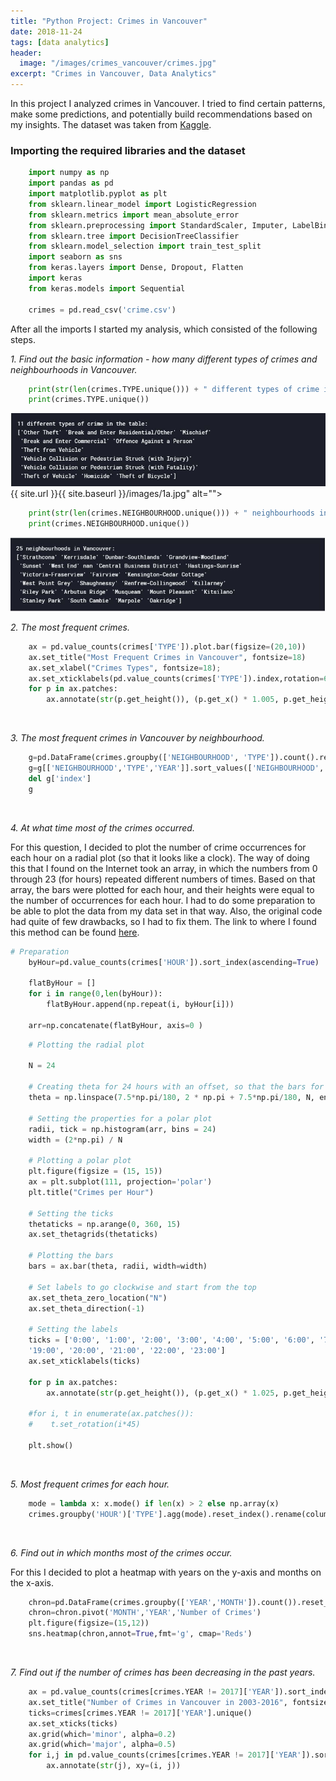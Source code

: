 ```yaml
---
title: "Python Project: Crimes in Vancouver"
date: 2018-11-24
tags: [data analytics]
header:
  image: "/images/crimes_vancouver/crimes.jpg"
excerpt: "Crimes in Vancouver, Data Analytics"
---
```


In this project I analyzed crimes in Vancouver. I tried to find certain patterns, make some predictions, and potentially build recommendations based on my insights. The dataset was taken from [Kaggle](https://www.kaggle.com/wosaku/crime-in-vancouver).
<!-- # H1 Heading -->
<!-- ## H2 Heading -->

### Importing the required libraries and the dataset
<!-- Normal text.

*italics*

**bold**

[link](google.com)

Bulleted list:
* First item
+ Second item
- Third item

Numbered list:
1. First
2. Second -->
```python
    import numpy as np
    import pandas as pd
    import matplotlib.pyplot as plt
    from sklearn.linear_model import LogisticRegression
    from sklearn.metrics import mean_absolute_error
    from sklearn.preprocessing import StandardScaler, Imputer, LabelBinarizer, LabelEncoder
    from sklearn.tree import DecisionTreeClassifier
    from sklearn.model_selection import train_test_split
    import seaborn as sns
    from keras.layers import Dense, Dropout, Flatten
    import keras
    from keras.models import Sequential

    crimes = pd.read_csv('crime.csv')
```
After all the imports I started my analysis, which consisted of the following steps.

*1. Find out the basic information - how many different types of crimes and neighbourhoods in Vancouver.*
```python
    print(str(len(crimes.TYPE.unique())) + " different types of crime in the table:")
    print(crimes.TYPE.unique())
```
<img src="/images/crimes_vancouver/1a.jpg" alt="">
{{ site.url }}{{ site.baseurl }}/images/1a.jpg" alt="">

```python
    print(str(len(crimes.NEIGHBOURHOOD.unique())) + " neighbourhoods in Vancouver:")
    print(crimes.NEIGHBOURHOOD.unique())
```
<img src="/images/crimes_vancouver/1b.jpg" alt="">

*2. The most frequent crimes.*
```python
    ax = pd.value_counts(crimes['TYPE']).plot.bar(figsize=(20,10))
    ax.set_title("Most Frequent Crimes in Vancouver", fontsize=18)
    ax.set_xlabel("Crimes Types", fontsize=18);
    ax.set_xticklabels(pd.value_counts(crimes['TYPE']).index,rotation=60, fontsize=11)
    for p in ax.patches:
        ax.annotate(str(p.get_height()), (p.get_x() * 1.005, p.get_height() * 1.005))
```
<img src="{{ site.url }}{{ site.baseurl }}/images/crimes_vancouver/2.jpg" alt="">

*3. The most frequent crimes in Vancouver by neighbourhood.*
```python
    g=pd.DataFrame(crimes.groupby(['NEIGHBOURHOOD', 'TYPE']).count().reset_index().sort_values('YEAR',ascending=False))
    g=g[['NEIGHBOURHOOD','TYPE','YEAR']].sort_values(['NEIGHBOURHOOD', 'YEAR'],ascending=[True,False]).rename(columns={'YEAR':'NUMBER OF OCCURENCES'}).reset_index()
    del g['index']
    g
```
<img src="{{ site.url }}{{ site.baseurl }}/images/crimes_vancouver/3.jpg" alt="">

*4. At what time most of the crimes occurred.*

For this question, I decided to plot the number of crime occurrences for each hour on a radial plot (so that it looks like a clock). The way of doing this that I found on the Internet took an array, in which the numbers from 0 through 23 (for hours) repeated different numbers of times. Based on that array, the bars were plotted for each hour, and their heights were equal to the number of occurrences for each hour. I had to do some preparation to be able to plot the data from my data set in that way. Also, the original code had quite of few drawbacks, so I had to fix them.
The link to where I found this method can be found [here](http://qingkaikong.blogspot.com/2016/04/plot-histogram-on-clock.html).
```python
# Preparation
    byHour=pd.value_counts(crimes['HOUR']).sort_index(ascending=True)

    flatByHour = []
    for i in range(0,len(byHour)):
        flatByHour.append(np.repeat(i, byHour[i]))

    arr=np.concatenate(flatByHour, axis=0 )
```

```python
    # Plotting the radial plot

    N = 24

    # Creating theta for 24 hours with an offset, so that the bars for each hour would not be centered relative to the labels
    theta = np.linspace(7.5*np.pi/180, 2 * np.pi + 7.5*np.pi/180, N, endpoint=False)

    # Setting the properties for a polar plot
    radii, tick = np.histogram(arr, bins = 24)
    width = (2*np.pi) / N

    # Plotting a polar plot
    plt.figure(figsize = (15, 15))
    ax = plt.subplot(111, projection='polar')
    plt.title("Crimes per Hour")

    # Setting the ticks
    thetaticks = np.arange(0, 360, 15)
    ax.set_thetagrids(thetaticks)

    # Plotting the bars
    bars = ax.bar(theta, radii, width=width)

    # Set labels to go clockwise and start from the top
    ax.set_theta_zero_location("N")
    ax.set_theta_direction(-1)

    # Setting the labels
    ticks = ['0:00', '1:00', '2:00', '3:00', '4:00', '5:00', '6:00', '7:00', '8:00', '9:00', '10:00', '11:00', '12:00', '13:00', '14:00', '15:00', '16:00', '17:00', '18:00',
    '19:00', '20:00', '21:00', '22:00', '23:00']
    ax.set_xticklabels(ticks)

    for p in ax.patches:
        ax.annotate(str(p.get_height()), (p.get_x() * 1.025, p.get_height() * 1.005), ha='center')

    #for i, t in enumerate(ax.patches()):
    #    t.set_rotation(i*45)

    plt.show()
```
<img src="{{ site.url }}{{ site.baseurl }}/images/crimes_vancouver/4.jpg" alt="">

*5. Most frequent crimes for each hour.*
```python
    mode = lambda x: x.mode() if len(x) > 2 else np.array(x)
    crimes.groupby('HOUR')['TYPE'].agg(mode).reset_index().rename(columns={'TYPE':'The Most Frequent Crime'})
```
<img src="{{ site.url }}{{ site.baseurl }}/images/crimes_vancouver/5.jpg" alt="">

*6. Find out in which months most of the crimes occur.*

For this I decided to plot a heatmap with years on the y-axis and months on the x-axis.
```python
    chron=pd.DataFrame(crimes.groupby(['YEAR','MONTH']).count()).reset_index().rename(columns={'TYPE':'Number of Crimes'})[['YEAR','MONTH','Number of Crimes']]
    chron=chron.pivot('MONTH','YEAR','Number of Crimes')
    plt.figure(figsize=(15,12))
    sns.heatmap(chron,annot=True,fmt='g', cmap='Reds')
```
<img src="{{ site.url }}{{ site.baseurl }}/images/crimes_vancouver/6.jpg" alt="">

*7. Find out if the number of crimes has been decreasing in the past years.*
```python
    ax = pd.value_counts(crimes[crimes.YEAR != 2017]['YEAR']).sort_index().plot(figsize=(15,12))
    ax.set_title("Number of Crimes in Vancouver in 2003-2016", fontsize=20)
    ticks=crimes[crimes.YEAR != 2017]['YEAR'].unique()
    ax.set_xticks(ticks)
    ax.grid(which='minor', alpha=0.2)
    ax.grid(which='major', alpha=0.5)
    for i,j in pd.value_counts(crimes[crimes.YEAR != 2017]['YEAR']).sort_index().items():
        ax.annotate(str(j), xy=(i, j))
```
<img src="{{ site.url }}{{ site.baseurl }}/images/crimes_vancouver/7.jpg" alt="">
